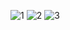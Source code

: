 ![1](https://user-images.githubusercontent.com/66293052/109339870-55c0b280-7879-11eb-97da-c4de7e835a97.png)
![2](https://user-images.githubusercontent.com/66293052/109339878-59543980-7879-11eb-98d6-8091283860dc.png)
![3](https://user-images.githubusercontent.com/66293052/109339887-5c4f2a00-7879-11eb-8d85-8630f671384d.png)

